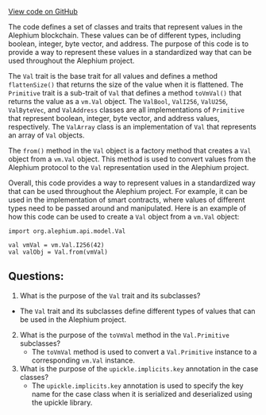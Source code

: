 [View code on GitHub](https://github.com/alephium/alephium/blob/master/api/src/main/scala/org/alephium/api/model/Val.scala)

The code defines a set of classes and traits that represent values in the Alephium blockchain. These values can be of different types, including boolean, integer, byte vector, and address. The purpose of this code is to provide a way to represent these values in a standardized way that can be used throughout the Alephium project.

The `Val` trait is the base trait for all values and defines a method `flattenSize()` that returns the size of the value when it is flattened. The `Primitive` trait is a sub-trait of `Val` that defines a method `toVmVal()` that returns the value as a `vm.Val` object. The `ValBool`, `ValI256`, `ValU256`, `ValByteVec`, and `ValAddress` classes are all implementations of `Primitive` that represent boolean, integer, byte vector, and address values, respectively. The `ValArray` class is an implementation of `Val` that represents an array of `Val` objects.

The `from()` method in the `Val` object is a factory method that creates a `Val` object from a `vm.Val` object. This method is used to convert values from the Alephium protocol to the `Val` representation used in the Alephium project.

Overall, this code provides a way to represent values in a standardized way that can be used throughout the Alephium project. For example, it can be used in the implementation of smart contracts, where values of different types need to be passed around and manipulated. Here is an example of how this code can be used to create a `Val` object from a `vm.Val` object:

```
import org.alephium.api.model.Val

val vmVal = vm.Val.I256(42)
val valObj = Val.from(vmVal)
```
## Questions: 
 1. What is the purpose of the `Val` trait and its subclasses?
   - The `Val` trait and its subclasses define different types of values that can be used in the Alephium project.
2. What is the purpose of the `toVmVal` method in the `Val.Primitive` subclasses?
   - The `toVmVal` method is used to convert a `Val.Primitive` instance to a corresponding `vm.Val` instance.
3. What is the purpose of the `upickle.implicits.key` annotation in the case classes?
   - The `upickle.implicits.key` annotation is used to specify the key name for the case class when it is serialized and deserialized using the upickle library.